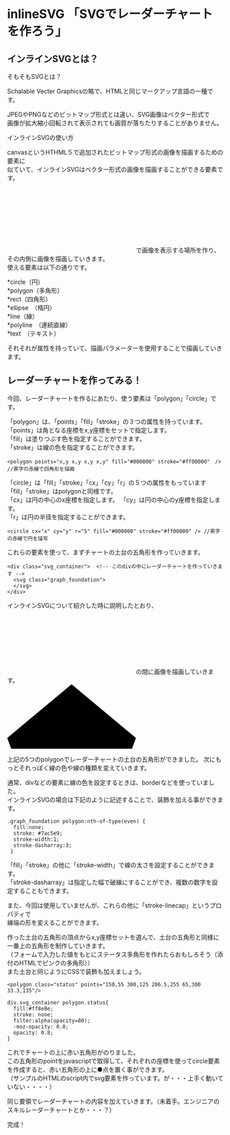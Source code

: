 inlineSVG 「SVGでレーダーチャートを作ろう」
=======
インラインSVGとは？
------------
そもそもSVGとは？

Schalable Vecter Graphicsの略で、HTMLと同じマークアップ言語の一種です。

JPEGやPNGなどのビットマップ形式とは違い、SVG画像はベクター形式で  
画像が拡大縮小回転されて表示されても画質が落ちたりすることがありません。  

インラインSVGの使い方

canvasというHTHML５で追加されたビットマップ形式の画像を描画するための要素に  
似ていて、インラインSVGはベクター形式の画像を描画することができる要素です。  

<svg></svg>で画像を表示する場所を作り、その内側に画像を描画していきます。  
使える要素は以下の通りです。  

*circle（円）  
*polygon（多角形）  
*rect（四角形）  
*ellipse　（楕円）  
*line（線）  
*polyline　（連続直線）  
*text　（テキスト）  

それそれが属性を持っていて、描画パラメーターを使用することで描画していきます。  


レーダーチャートを作ってみる！
------------
今回、レーダーチャートを作るにあたり、使う要素は「polygon」「circle」です。

「polygon」は、「points」「fill」「stroke」の３つの属性を持っています。  
「points」は角となる座標をx,y座標をセットで指定します。  
「fill」は塗りつぶす色を指定することができます。  
「stroke」は線の色を指定することができます。  

`<polygon points="x,y x,y x,y x,y" fill="#000000" stroke="#ff00000"　/> //黒字の赤線で四角形を描画  `

「circle」は「fill」「stroke」「cx」「cy」「r」の５つの属性をもっています  
「fill」「stroke」はpolygonと同様です。  
「cx」は円の中心のx座標を指定します。 
「cy」は円の中心のy座標を指定します。  
「r」は円の半径を指定することができます。  

`<circle cx="x" cy="y" r="5" fill="#000000" stroke="#ff00000" /> //黒字の赤線で円を描写`

これらの要素を使って、まずチャートの土台の五角形を作っていきます。 

    <div class="svg_container">  <!-- このdivの中にレーダーチャートを作っていきます -->
      <svg class="graph_foundation">
      </svg>
    </div>

インラインSVGについて紹介した時に説明したとおり、<svg></svg>の間に画像を描画していきます。  
    <svg class="graph_foundation">
         <polygon points="150,0 300,125 235,300 65,300 0,125" />
        <polygon points="150,25 266.5,135 220.5,277.5 79.5,277.5 33.3,135" />
        <polygon points="150,55 243,140 206.5,255 93.5,255 56.6,140" />
        <polygon points="150,80 220,150 192,232.5 107.2,232.5 79.9,150" />
        <polygon points="150,110 196,155 178,210 122,210 103.2,155" />
    </svg>

上記の5つのpolygonでレーダーチャートの土台の五角形ができました。
次にもっとそれっぽく線の色や線の種類を変えていきます。

通常、divなどの要素に線の色を設定するときは、borderなどを使っていました。  
インラインSVGの場合は下記のように記述することで、装飾を加える事ができます。  

    .graph_foundation polygon:nth-of-type(even) {
      fill:none;
      stroke: #7ac5e9;
      stroke-width:1;
      stroke-dasharray:3;
     }

「fill」「stroke」の他に「stroke-width」で線の太さを設定することができます。  
「stroke-dasharray」は指定した幅で破線にすることができ、複数の数字を設定することもできます。

また、今回は使用していませんが、これらの他に「stroke-linecap」というプロパティで  
線端の形を変えることができます。  

作った土台の五角形の頂点からx,y座標セットを選んで、土台の五角形と同様に一番上の五角形を制作していきます。  
（フォームで入力した値をもとにステータス多角形を作れたらおもしろそう（添付のHTMLでピンクの多角形））  
また土台と同じようにCSSで装飾も加えましょう。  

`<polygon class="status" points="150,55 300,125 206.5,255 65,300 33.3,135"/>`

    div.svg_container polygon.status{
      fill:#ff8e8e;
      stroke: none;
      filter:alpha(opacity=80);
      -moz-opacity: 0.8;
      opacity: 0.8;
    }

これでチャートの上に赤い五角形がのりました。  
この五角形のpointをjavascriptで取得して、それぞれの座標を使ってcircle要素  
を作成すると、赤い五角形の上に●点を置く事ができます。  
（サンプルのHTMLのscript内でsvg要素を作っています。が・・・上手く動いていない・・・・）  

同じ要領でレーダーチャートの内容を加えていきます。（未着手。エンジニアのスキルレーダーチャートとか・・・？）  

完成！
